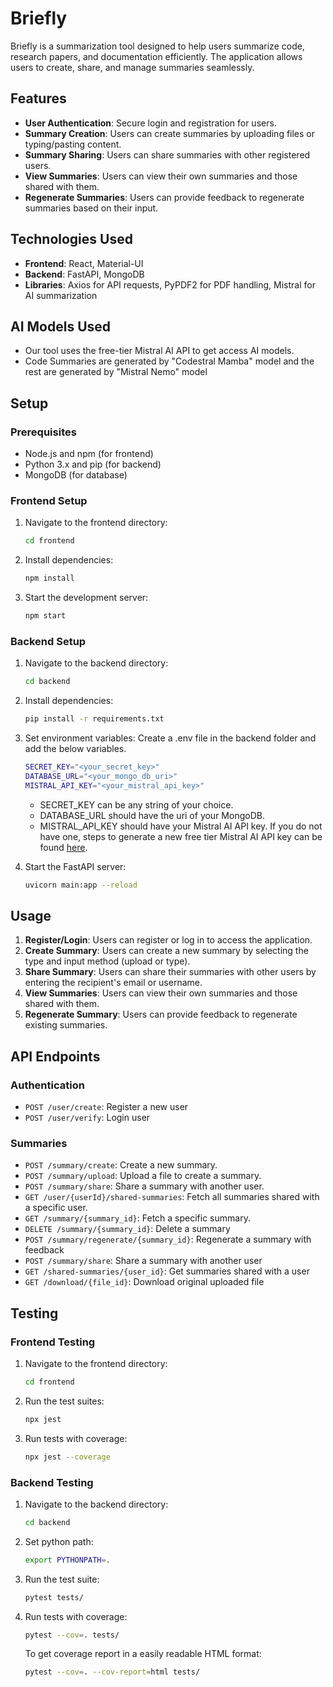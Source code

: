# Briefly

Briefly is a summarization tool designed to help users summarize code, research papers, and documentation efficiently. The application allows users to create, share, and manage summaries seamlessly.

## Features

- **User Authentication**: Secure login and registration for users.
- **Summary Creation**: Users can create summaries by uploading files or typing/pasting content.
- **Summary Sharing**: Users can share summaries with other registered users.
- **View Summaries**: Users can view their own summaries and those shared with them.
- **Regenerate Summaries**: Users can provide feedback to regenerate summaries based on their input.

## Technologies Used

- **Frontend**: React, Material-UI
- **Backend**: FastAPI, MongoDB
- **Libraries**: Axios for API requests, PyPDF2 for PDF handling, Mistral for AI summarization

## AI Models Used
- Our tool uses the free-tier Mistral AI API to get access AI models.
- Code Summaries are generated by "Codestral Mamba" model and the rest are generated by "Mistral Nemo" model

## Setup

### Prerequisites

- Node.js and npm (for frontend)
- Python 3.x and pip (for backend)
- MongoDB (for database)

### Frontend Setup

1. Navigate to the frontend directory:
   ```bash
   cd frontend
   ```

2. Install dependencies:
   ```bash
   npm install
   ```

3. Start the development server:
   ```bash
   npm start
   ```

### Backend Setup

1. Navigate to the backend directory:
   ```bash
   cd backend
   ```

2. Install dependencies:
   ```bash
   pip install -r requirements.txt
   ```
   
3. Set environment variables:
   Create a .env file in the backend folder and add the below variables.
   ```bash
   SECRET_KEY="<your_secret_key>"
   DATABASE_URL="<your_mongo_db_uri>"
   MISTRAL_API_KEY="<your_mistral_api_key>"
   ```
   - SECRET_KEY can be any string of your choice.
   - DATABASE_URL should have the uri of your MongoDB.
   - MISTRAL_API_KEY should have your Mistral AI API key. If you do not have one, steps to generate a new free tier Mistral AI API key can be found [here](https://docs.mistral.ai/getting-started/quickstart/#:~:text=To%20get%20started%2C%20create%20a,clicking%20%22Create%20new%20key%22.).
   
5. Start the FastAPI server:
   ```bash
   uvicorn main:app --reload
   ```

## Usage

1. **Register/Login**: Users can register or log in to access the application.
2. **Create Summary**: Users can create a new summary by selecting the type and input method (upload or type).
3. **Share Summary**: Users can share their summaries with other users by entering the recipient's email or username.
4. **View Summaries**: Users can view their own summaries and those shared with them.
5. **Regenerate Summary**: Users can provide feedback to regenerate existing summaries.

## API Endpoints
### Authentication
- `POST /user/create`: Register a new user
- `POST /user/verify`: Login user

### Summaries
- `POST /summary/create`: Create a new summary.
- `POST /summary/upload`: Upload a file to create a summary.
- `POST /summary/share`: Share a summary with another user.
- `GET /user/{userId}/shared-summaries`: Fetch all summaries shared with a specific user.
- `GET /summary/{summary_id}`: Fetch a specific summary.
- `DELETE /summary/{summary_id}`: Delete a summary
- `POST /summary/regenerate/{summary_id}`: Regenerate a summary with feedback
- `POST /summary/share`: Share a summary with another user
- `GET /shared-summaries/{user_id}`: Get summaries shared with a user
- `GET /download/{file_id}`: Download original uploaded file

## Testing

### Frontend Testing

1. Navigate to the frontend directory:
   ```bash
   cd frontend
   ```

2. Run the test suites:
   ```bash
   npx jest
   ```

3. Run tests with coverage:
   ```bash
   npx jest --coverage
   ```

### Backend Testing

1. Navigate to the backend directory:
   ```bash
   cd backend
   ```
   
2. Set python path:
   ```bash
   export PYTHONPATH=.
   ```
   
3. Run the test suite:
   ```bash   
   pytest tests/
   ```

4. Run tests with coverage:
   ```bash
   pytest --cov=. tests/
   ```
   
   To get coverage report in a easily readable HTML format:
   ```bash
   pytest --cov=. --cov-report=html tests/
   ```
